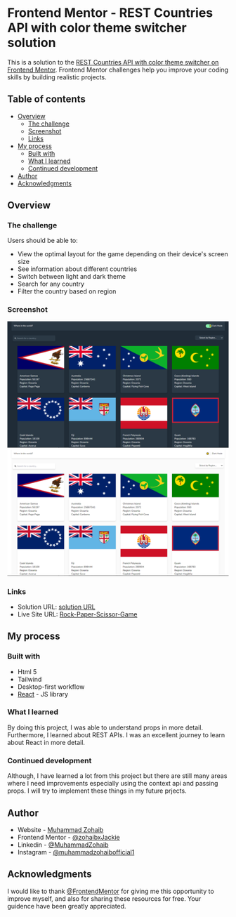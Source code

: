 # Frontend Mentor - REST Countries API with color theme switcher solution

This is a solution to the [REST Countries API with color theme switcher on Frontend Mentor](https://www.frontendmentor.io/challenges/rest-countries-api-with-color-theme-switcher-5cacc469fec04111f7b848ca/hub). Frontend Mentor challenges help you improve your coding skills by building realistic projects. 

## Table of contents

- [Overview](#overview)
  - [The challenge](#the-challenge)
  - [Screenshot](#screenshot)
  - [Links](#links)
- [My process](#my-process)
  - [Built with](#built-with)
  - [What I learned](#what-i-learned)
  - [Continued development](#continued-development)
- [Author](#author)
- [Acknowledgments](#acknowledgments)


## Overview

### The challenge

Users should be able to:

- View the optimal layout for the game depending on their device's screen size
- See information about different countries
- Switch between light and dark theme
- Search for any country
- Filter the country based on region

### Screenshot

![](./src//assets/screenshot1.png)
![](./src//assets/screenshot2.png)


### Links

- Solution URL: [solution URL](https://github.com/zohaibxJackie/Rock-Paper-Scissors-Game)
- Live Site URL: [Rock-Paper-Scissor-Game](https://zohaibxjackie.github.io/Countries-Info-Application/)

## My process

### Built with

- Html 5
- Tailwind
- Desktop-first workflow
- [React](https://reactjs.org/) - JS library

### What I learned
By doing this project, I was able to understand props in more detail. Furthermore, I learned about REST APIs. I was an excellent journey to learn about React in more detail.

### Continued development

Although, I have learned a lot from this project but there are still many areas where I need improvements especially using the context api and passing props. I will try to implement these things in my future prjects.

## Author

- Website - [Muhammad Zohaib](https://muhammadzohaib4.wordpress.com/)
- Frontend Mentor - [@zohaibxJackie](https://www.frontendmentor.io/profile/zohaibxJackie)
- Linkedin - [@MuhammadZohaib](www.linkedin.com/in/muhammad-zohaib-a42923316)
- Instagram - [@muhammadzohaibofficial1](https://www.instagram.com/muhammadzohaibofficial1?igsh=bHQwN3FoMm5idXd2)

## Acknowledgments

I would like to thank [@FrontendMentor](https://www.frontendmentor.io/) for giving me this opportunity to improve myself, and also for sharing these resources for free. Your guidence have been greatly appreciated.
